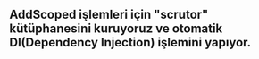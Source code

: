 ﻿## AddScoped işlemleri için "scrutor" kütüphanesini kuruyoruz ve otomatik DI(Dependency Injection) işlemini yapıyor.